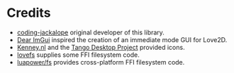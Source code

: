 # Credits

- [coding-jackalope](https://github.com/coding-jackalope) original developer of this library.
- [Dear ImGui](https://github.com/ocornut/imgui) inspired the creation of an immediate mode GUI for Love2D.
- [Kenney.nl](https://kenney.nl/) and the [Tango Desktop Project](https://opengameart.org/content/tango-desktop-icons) provided icons.
- [lovefs](https://github.com/linux-man/lovefs) supplies some FFI filesystem code.
- [luapower/fs](https://github.com/luapower/fs) provides cross-platform FFI filesystem code.
